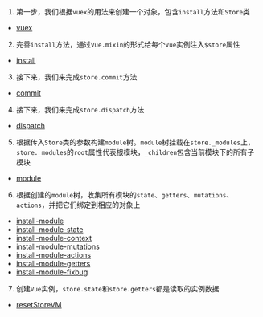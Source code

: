 1. 第一步，我们根据`vuex`的用法来创建一个对象，包含`install`方法和`Store`类

- [vuex](/vuex/docs/vuex.md)

2. 完善`install`方法，通过`Vue.mixin`的形式给每个`Vue`实例注入`$store`属性

- [install](/vuex/docs/install.md)

3. 接下来，我们来完成`store.commit`方法

- [commit](/vuex/docs/commit.md)

4. 接下来，我们来完成`store.dispatch`方法

- [dispatch](/vuex/docs/dispatch.md)

5. 根据传入`Store`类的参数构建`module`树。`module`树挂载在`store._modules`上，`store._modules`的`root`属性代表根模块，`_children`包含当前模块下的所有子模块

- [module](/vuex/docs/module.md)

6. 根据创建的`module`树，收集所有模块的`state`、`getters`、`mutations`、`actions`，并把它们绑定到相应的对象上

- [install-module](/vuex/docs/install-module.md)
- [install-module-state](/vuex/docs/install-module-state.md)
- [install-module-context](/vuex/docs/install-module-context.md)
- [install-module-mutations](/vuex/docs/install-module-mutations.md)
- [install-module-actions](/vuex/docs/install-module-actions.md)
- [install-module-getters](/vuex/docs/install-module-getters.md)
- [install-module-fixbug](/vuex/docs/install-module-fixbug.md)

7. 创建`Vue`实例，`store.state`和`store.getters`都是读取的实例数据

- [resetStoreVM](/vuex/docs/reset-storevm.md)
